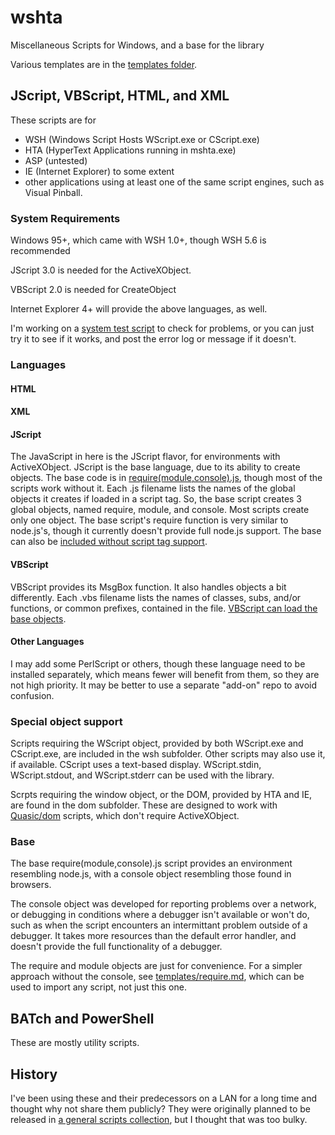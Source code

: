 # wshta
Miscellaneous Scripts for Windows, and a base for the library

Various templates are in the [templates folder](https://github.com/Quasic/wshta/tree/master/templates).

## JScript, VBScript, HTML, and XML

These scripts are for
* WSH (Windows Script Hosts WScript.exe or CScript.exe)
* HTA (HyperText Applications running in mshta.exe)
* ASP (untested)
* IE (Internet Explorer) to some extent
* other applications using at least one of the same script engines, such as Visual Pinball.

### System Requirements
Windows 95+, which came with WSH 1.0+, though WSH 5.6 is recommended

JScript 3.0 is needed for the ActiveXObject.

VBScript 2.0 is needed for CreateObject

Internet Explorer 4+ will provide the above languages, as well.

I'm working on a [system test script](https://github.com/Quasic/tree/master/wshta/tools/testRequirements.wsf) to check for problems, or you can just try it to see if it works, and post the error log or message if it doesn't.

### Languages
#### HTML

#### XML

#### JScript
The JavaScript in here is the JScript flavor, for environments with ActiveXObject. JScript is the base language, due to its ability to create objects. The base code is in [require(module,console).js](https://github.com/Quasic/wshta/require(module,console).js), though most of the scripts work without it. Each .js filename lists the names of the global objects it creates if loaded in a script tag. So, the base script creates 3 global objects, named require, module, and console. Most scripts create only one object. The base script's require function is very similar to node.js's, though it currently doesn't provide full node.js support. The base can also be [included without script tag support](https://github.com/Quasic/wshta/tree/master/templates/require.md).
#### VBScript
VBScript provides its MsgBox function. It also handles objects a bit differently. Each .vbs filename lists the names of classes, subs, and/or functions, or common prefixes, contained in the file. [VBScript can load the base objects](https://github.com/Quasic/wshta/tree/master/templates/require(module,console,fso,js).vbs).

#### Other Languages
I may add some PerlScript or others, though these language need to be installed separately, which means fewer will benefit from them, so they are not high priority. It may be better to use a separate "add-on" repo to avoid confusion.

### Special object support
Scripts requiring the WScript object, provided by both WScript.exe and CScript.exe, are included in the wsh subfolder. Other scripts may also use it, if available. CScript uses a text-based display. WScript.stdin, WScript.stdout, and WScript.stderr can be used with the library.

Scrpts requiring the window object, or the DOM, provided by HTA and IE, are found in the dom subfolder. These are designed to work with [Quasic/dom](https://github.com/Quasic/dom) scripts, which don't require ActiveXObject.

### Base
The base require(module,console).js script provides an environment resembling node.js, with a console object resembling those found in browsers.

The console object was developed for reporting problems over a network, or debugging in conditions where a debugger isn't available or won't do, such as when the script encounters an intermittant problem outside of a debugger. It takes more resources than the default error handler, and doesn't provide the full functionality of a debugger.

The require and module objects are just for convenience. For a simpler approach without the console, see [templates/require.md](https://github.com/Quasic/wshta/tree/master/templates/require.md), which can be used to import any script, not just this one.


## BATch and PowerShell
These are mostly utility scripts.

## History
I've been using these and their predecessors on a LAN for a long time and thought why not share them publicly?
They were originally planned to be released in [a general scripts collection](//github.com/Quasic/scripts), but I thought that was too bulky.
